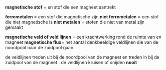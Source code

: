 
**magnetische stof** = en stof die een magneet aantrekt 

**ferrometalen** = een stof die magnetische zijn 
**niet ferrometalen** = een stof die niet magnetische is 
**niet metalen** = stofen die niet van metal zijn gemaakt 

**magnetische veld of veld lijnen** =  een krachtwerking rond de ruimte van en magneet 
**magnetische flux**= het aantal denkbeeldige veldlijnen die van de noordpool naar de zuidpool gaan 

de veldlijnen treden uit bij de noordpool van de magneet en treden in bij de zuidpool van de magneet .
de veldlijnen kruisen of snijden **nooit** 